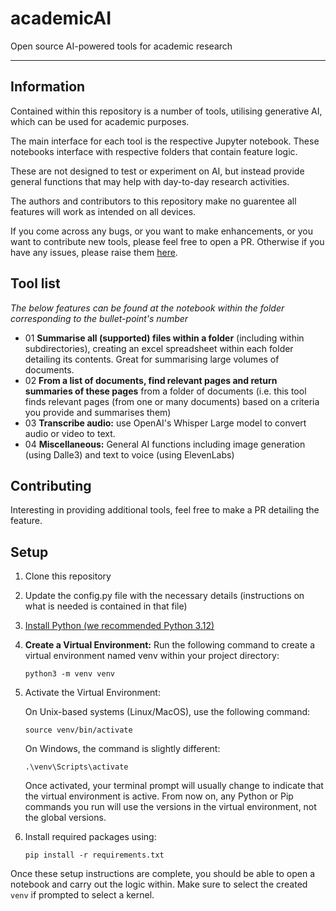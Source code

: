 # academicAI

Open source AI-powered tools for academic research

---

## Information

Contained within this repository is a number of tools, utilising generative AI,
which can be used for academic purposes.

The main interface for each tool is the respective Jupyter notebook. These
notebooks interface with respective folders that contain feature logic.

These are not designed to test or experiment on AI, but instead provide general
functions that may help with day-to-day research activities.

The authors and contributors to this repository make no guarentee all features
will work as intended on all devices.

If you come across any bugs, or you want to make enhancements, or you want to
contribute new tools, please feel free to open a PR. Otherwise if you have any
issues, please raise them
[here](https://github.com/Academic-ID/academicAI/issues).

## Tool list

_The below features can be found at the notebook within the folder corresponding
to the bullet-point's number_

- 01 **Summarise all (supported) files within a folder** (including within
  subdirectories), creating an excel spreadsheet within each folder detailing
  its contents. Great for summarising large volumes of documents.
- 02 **From a list of documents, find relevant pages and return summaries of
  these pages** from a folder of documents (i.e. this tool finds relevant pages
  (from one or many documents) based on a criteria you provide and summarises
  them)
- 03 **Transcribe audio:** use OpenAI's Whisper Large model to convert audio or
  video to text.
- 04 **Miscellaneous:** General AI functions including image generation (using
  Dalle3) and text to voice (using ElevenLabs)

## Contributing

Interesting in providing additional tools, feel free to make a PR detailing the
feature.

## Setup

1. Clone this repository
2. Update the config.py file with the necessary details (instructions on what is
   needed is contained in that file)
3. [Install Python (we recommended Python 3.12)](https://www.python.org/downloads/)
4. **Create a Virtual Environment:** Run the following command to create a
   virtual environment named venv within your project directory:

   `python3 -m venv venv`

5. Activate the Virtual Environment:

   On Unix-based systems (Linux/MacOS), use the following command:

   `source venv/bin/activate`

   On Windows, the command is slightly different:

   `.\venv\Scripts\activate`

   Once activated, your terminal prompt will usually change to indicate that the
   virtual environment is active. From now on, any Python or Pip commands you
   run will use the versions in the virtual environment, not the global
   versions.

6. Install required packages using:

   `pip install -r requirements.txt`

Once these setup instructions are complete, you should be able to open a
notebook and carry out the logic within. Make sure to select the created `venv`
if prompted to select a kernel.
